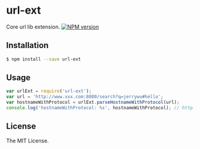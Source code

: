 url-ext
===============
Core url lib extension. 
[![NPM version](https://badge.fury.io/js/url-ext.png)](http://badge.fury.io/js/url-ext)

## Installation

```sh
$ npm install --save url-ext
```

## Usage

```js
var urlExt = require('url-ext');
var url = 'http://www.xxx.com:8080/search?q=jerrywu#hello';
var hostnameWithProtocol = urlExt.parseHostnameWithProtocol(url);
console.log('hostnameWithProtocol: %s', hostnameWithProtocol); // http://www.xxx.com
```

## License
The MIT License.
